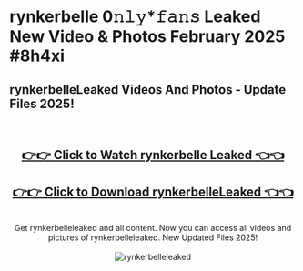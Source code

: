# rynkerbelle 0𝚗𝚕𝚢*𝚏𝚊𝚗𝚜 Leaked New Video & Photos February 2025 #8h4xi

<h2>rynkerbelleLeaked Videos And Photos - Update Files 2025!</h2>
<br>
<div align="center">
<h2><a href="https://mediaupload.pro?title=rynkerbelle&ref=11F" rel="nofollow">👉👉 Click to Watch rynkerbelle Leaked 👈👈</a></h2>
<h2><a href="https://mediaupload.pro?title=rynkerbelle&ref=11F" rel="nofollow">👉👉 Click to Download rynkerbelleLeaked 👈👈</a></h2>
<br>
Get rynkerbelleleaked and all content. Now you can access all videos and pictures of rynkerbelleleaked. New Updated Files 2025!
<br>
<br>
<a href="https://mediaupload.pro?title=rynkerbelle&ref=11F" rel="nofollow" data-target="animated-image.originalLink"><img src="https://i.ibb.co/Gkj2r4b/banner.png" alt="rynkerbelleleaked" style="max-width: 100%; display: inline-block;" data-target="animated-image.originalImage"></a>
</div>
<br>

